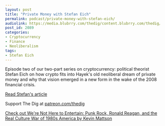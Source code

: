 ```yaml
---
layout: post
title: "Private Money with Stefan Eich"
permalink: podcast/private-money-with-stefan-eich/
audiolink: https://media.blubrry.com/thedig/content.blubrry.com/thedig/The_Dig-EP_337-Eich.mp3
post_id: 2089
categories: 
- Cryptocurrency
- Finance
- Neoliberalism
tags: 
- Stefan Eich
---
```


Episode two of our two-part series on cryptocurrency: political theorist Stefan Eich on how crypto fits into Hayek's old neoliberal dream of private money and why that vision emerged in a new form in the wake of the 2008 financial crisis. 

[Read Stefan's article](https://static1.squarespace.com/static/5ae8a7b625bf02c0b85aec02/t/5c923c13eef1a1ce843836ff/1553087508427/Stefan+Eich%2C+Old+Utopias%2C+New+Tax+Havens+%282019%29.pdf )

Support The Dig at [patreon.com/thedig](http://www.patreon.com/TheDig) 

[Check out We're Not Here to Entertain: Punk Rock, Ronald Reagan, and the Real Culture War of 1980s America by Kevin Mattson](https://www.global.oup.com/academic/product/were-not-here-to-entertain-9780190908232)
